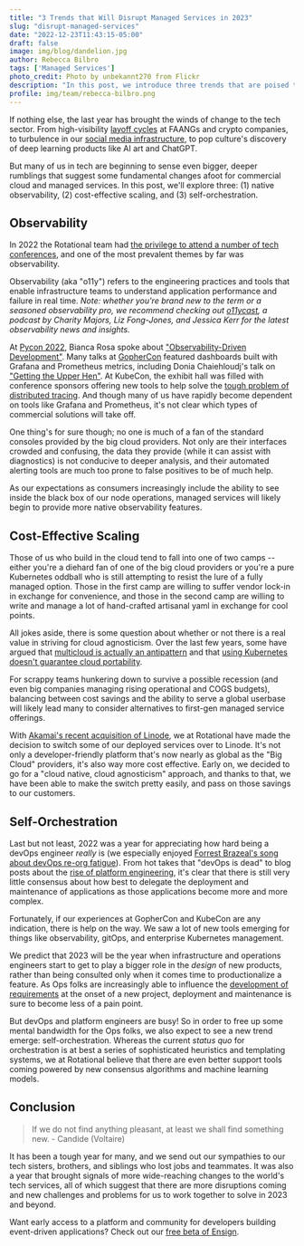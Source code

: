 ```yaml
---
title: "3 Trends that Will Disrupt Managed Services in 2023"
slug: "disrupt-managed-services"
date: "2022-12-23T11:43:15-05:00"
draft: false
image: img/blog/dandelion.jpg
author: Rebecca Bilbro
tags: ['Managed Services']
photo_credit: Photo by unbekannt270 from Flickr
description: "In this post, we introduce three trends that are poised to disrupt managed service offerings in 2023 and beyond."
profile: img/team/rebecca-bilbro.png
---
```


If nothing else, the last year has brought the winds of change to the tech sector. From high-visibility [layoff cycles](https://layoffs.fyi/) at FAANGs and crypto companies, to turbulence in our [social media infrastructure](https://rotational.io/blog/twitter-wont-disappear-overnight/), to pop culture's discovery of deep learning products like AI art and ChatGPT.

But many of us in tech are beginning to sense even bigger, deeper rumblings that suggest some fundamental changes afoot for commercial cloud and managed services. In this post, we'll explore three: (1) native observability, (2) cost-effective scaling, and (3) self-orchestration.

<!--more-->

## Observability

In 2022 the Rotational team had [the privilege to attend a number of tech conferences](https://rotational.io/blog/october-retreats-and-conferences/), and one of the most prevalent themes by far was observability.

Observability (aka "o11y") refers to the engineering practices and tools that enable infrastructure teams to understand application performance and failure in real time. *Note: whether you're brand new to the term or a seasoned observability pro, we recommend checking out [o11ycast](https://www.heavybit.com/library/podcasts/o11ycast), a podcast by Charity Majors, Liz Fong-Jones, and Jessica Kerr for the latest observability news and insights.*

At [Pycon 2022](https://us.pycon.org/2022/schedule/talks/), Bianca Rosa spoke about ["Observability-Driven Development"](https://youtu.be/lxyrmsxY2KA). Many talks at [GopherCon](https://www.gophercon.com/agenda) featured dashboards built with Grafana and Prometheus metrics, including Donia Chaiehloudj's talk on ["Getting the Upper Hen"](https://youtu.be/D46NzhBoQC0). At KubeCon, the exhibit hall was filled with conference sponsors offering new tools to help solve the [tough problem of distributed tracing](https://youtu.be/Q5Vf8bpTDlI). And though many of us have rapidly become dependent on tools like Grafana and Prometheus, it's not clear which types of commercial solutions will take off.

One thing's for sure though; no one is much of a fan of the standard consoles provided by the big cloud providers. Not only are their interfaces crowded and confusing, the data they provide (while it can assist with diagnostics) is not conducive to deeper analysis, and their automated alerting tools are much too prone to false positives to be of much help.

As our expectations as consumers increasingly include the ability to see inside the black box of our node operations, managed services will likely begin to provide more native observability features.

## Cost-Effective Scaling

Those of us who build in the cloud tend to fall into one of two camps -- either you're a diehard fan of one of the big cloud providers or you're a pure Kubernetes oddball who is still attempting to resist the lure of a fully managed option. Those in the first camp are willing to suffer vendor lock-in in exchange for convenience, and those in the second camp are willing to write and manage a lot of hand-crafted artisanal yaml in exchange for cool points.

All jokes aside, there is some question about whether or not there is a real value in striving for cloud agnosticism. Over the last few years, some have argued that [multicloud is actually an antipattern](https://www.lastweekinaws.com/blog/multi-cloud-is-the-worst-practice/) and that [using Kubernetes doesn't guarantee cloud portability](https://medium.com/digital-mckinsey/does-kubernetes-really-give-you-multicloud-portability-476270a0acc7).

For scrappy teams hunkering down to survive a possible recession (and even big companies managing rising operational and COGS budgets), balancing between cost savings and the ability to serve a global userbase will likely lead many to consider alternatives to first-gen managed service offerings.

With [Akamai's recent acquisition of Linode](https://www.akamai.com/newsroom/press-release/akamai-completes-acquisition-of-linode), we at Rotational have made the decision to switch some of our deployed services over to Linode. It's not only a developer-friendly platform that's now nearly as global as the "Big Cloud" providers, it's also way more cost effective. Early on, we decided to go for a "cloud native, cloud agnosticism" approach, and thanks to that, we have been able to make the switch pretty easily, and pass on those savings to our customers.


## Self-Orchestration

Last but not least, 2022 was a year for appreciating how hard being a devOps engineer *really* is (we especially enjoyed [Forrest Brazeal's song about devOps re-org fatigue](https://twitter.com/forrestbrazeal/status/1577298602371809281?lang=en)). From hot takes that "devOps is dead" to blog posts about the [rise of platform engineering](https://www.honeycomb.io/blog/future-ops-platform-engineering), it's clear that there is still very little consensus about how best to delegate the deployment and maintenance of applications as those applications become more and more complex.

Fortunately, if our experiences at GopherCon and KubeCon are any indication, there is help on the way. We saw a lot of new tools emerging for things like observability, gitOps, and enterprise Kubernetes management.

We predict that 2023 will be the year when infrastructure and operations engineers start to get to play a bigger role in the *design* of new products, rather than being consulted only when it comes time to productionalize a feature. As Ops folks are increasingly able to influence the [development of requirements](https://oschvr.com/posts/what-id-like-as-sre/) at the onset of a new project, deployment and maintenance is sure to become less of a pain point.

But devOps and platform engineers are busy! So in order to free up some mental bandwidth for the Ops folks, we also expect to see a new trend emerge: self-orchestration. Whereas the current *status quo* for orchestration is at best a series of sophisticated heuristics and templating systems, we at Rotational believe that there are even better support tools coming powered by new consensus algorithms and machine learning models.


## Conclusion

> If we do not find anything pleasant, at least we shall find something new. - Candide (Voltaire)

It has been a tough year for many, and we send out our sympathies to our tech sisters, brothers, and siblings who lost jobs and teammates. It was also a year that brought signals of more wide-reaching changes to the world's tech services, all of which suggest that there are more disruptions coming and new challenges and problems for us to work together to solve in 2023 and beyond.

Want early access to a platform and community for developers building event-driven applications? Check out our [free beta of Ensign](https://rotational.app/register/).